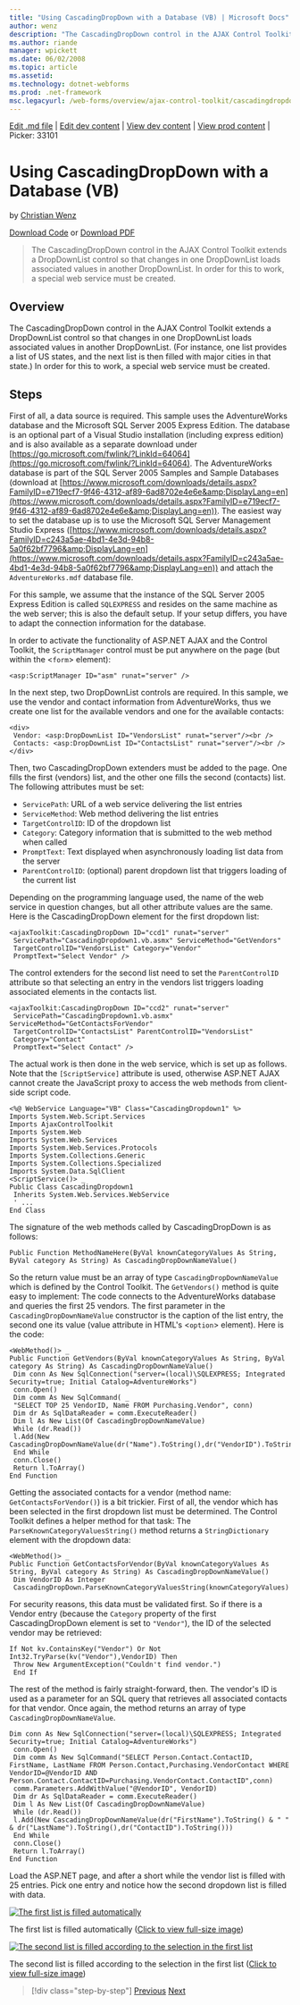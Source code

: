 ```yaml
---
title: "Using CascadingDropDown with a Database (VB) | Microsoft Docs"
author: wenz
description: "The CascadingDropDown control in the AJAX Control Toolkit extends a DropDownList control so that changes in one DropDownList loads associated values in anoth..."
ms.author: riande
manager: wpickett
ms.date: 06/02/2008
ms.topic: article
ms.assetid: 
ms.technology: dotnet-webforms
ms.prod: .net-framework
msc.legacyurl: /web-forms/overview/ajax-control-toolkit/cascadingdropdown/using-cascadingdropdown-with-a-database-vb
---
```

[Edit .md file](C:\Projects\msc\dev\Msc.Www\Web.ASP\App_Data\github\web-forms\overview\ajax-control-toolkit\cascadingdropdown\using-cascadingdropdown-with-a-database-vb.md) | [Edit dev content](http://www.aspdev.net/umbraco#/content/content/edit/24801) | [View dev content](http://docs.aspdev.net/tutorials/web-forms/overview/ajax-control-toolkit/cascadingdropdown/using-cascadingdropdown-with-a-database-vb.html) | [View prod content](http://www.asp.net/web-forms/overview/ajax-control-toolkit/cascadingdropdown/using-cascadingdropdown-with-a-database-vb) | Picker: 33101

Using CascadingDropDown with a Database (VB)
====================
by [Christian Wenz](https://github.com/wenz)

[Download Code](http://download.microsoft.com/download/9/0/7/907760b1-2c60-4f81-aeb6-ca416a573b0d/cascadingdropdown1.vb.zip) or [Download PDF](http://download.microsoft.com/download/2/d/c/2dc10e34-6983-41d4-9c08-f78f5387d32b/cascadingdropdown1VB.pdf)

> The CascadingDropDown control in the AJAX Control Toolkit extends a DropDownList control so that changes in one DropDownList loads associated values in another DropDownList. In order for this to work, a special web service must be created.


## Overview

The CascadingDropDown control in the AJAX Control Toolkit extends a DropDownList control so that changes in one DropDownList loads associated values in another DropDownList. (For instance, one list provides a list of US states, and the next list is then filled with major cities in that state.) In order for this to work, a special web service must be created.

## Steps

First of all, a data source is required. This sample uses the AdventureWorks database and the Microsoft SQL Server 2005 Express Edition. The database is an optional part of a Visual Studio installation (including express edition) and is also available as a separate download under [https://go.microsoft.com/fwlink/?LinkId=64064](https://go.microsoft.com/fwlink/?LinkId=64064). The AdventureWorks database is part of the SQL Server 2005 Samples and Sample Databases (download at [https://www.microsoft.com/downloads/details.aspx?FamilyID=e719ecf7-9f46-4312-af89-6ad8702e4e6e&amp;DisplayLang=en](https://www.microsoft.com/downloads/details.aspx?FamilyID=e719ecf7-9f46-4312-af89-6ad8702e4e6e&amp;DisplayLang=en)). The easiest way to set the database up is to use the Microsoft SQL Server Management Studio Express ([https://www.microsoft.com/downloads/details.aspx?FamilyID=c243a5ae-4bd1-4e3d-94b8-5a0f62bf7796&amp;DisplayLang=en](https://www.microsoft.com/downloads/details.aspx?FamilyID=c243a5ae-4bd1-4e3d-94b8-5a0f62bf7796&amp;DisplayLang=en)) and attach the `AdventureWorks.mdf` database file.

For this sample, we assume that the instance of the SQL Server 2005 Express Edition is called `SQLEXPRESS` and resides on the same machine as the web server; this is also the default setup. If your setup differs, you have to adapt the connection information for the database.

In order to activate the functionality of ASP.NET AJAX and the Control Toolkit, the `ScriptManager` control must be put anywhere on the page (but within the &lt;`form`&gt; element):

    <asp:ScriptManager ID="asm" runat="server" />

In the next step, two DropDownList controls are required. In this sample, we use the vendor and contact information from AdventureWorks, thus we create one list for the available vendors and one for the available contacts:

    <div>
     Vendor: <asp:DropDownList ID="VendorsList" runat="server"/><br />
     Contacts: <asp:DropDownList ID="ContactsList" runat="server"/><br />
    </div>

Then, two CascadingDropDown extenders must be added to the page. One fills the first (vendors) list, and the other one fills the second (contacts) list. The following attributes must be set:

- `ServicePath`: URL of a web service delivering the list entries
- `ServiceMethod`: Web method delivering the list entries
- `TargetControlID`: ID of the dropdown list
- `Category`: Category information that is submitted to the web method when called
- `PromptText`: Text displayed when asynchronously loading list data from the server
- `ParentControlID`: (optional) parent dropdown list that triggers loading of the current list

Depending on the programming language used, the name of the web service in question changes, but all other attribute values are the same. Here is the CascadingDropDown element for the first dropdown list:

    <ajaxToolkit:CascadingDropDown ID="ccd1" runat="server"
     ServicePath="CascadingDropdown1.vb.asmx" ServiceMethod="GetVendors"
     TargetControlID="VendorsList" Category="Vendor"
     PromptText="Select Vendor" />

The control extenders for the second list need to set the `ParentControlID` attribute so that selecting an entry in the vendors list triggers loading associated elements in the contacts list.

    <ajaxToolkit:CascadingDropDown ID="ccd2" runat="server"
     ServicePath="CascadingDropdown1.vb.asmx" ServiceMethod="GetContactsForVendor"
     TargetControlID="ContactsList" ParentControlID="VendorsList"
     Category="Contact"
     PromptText="Select Contact" />

The actual work is then done in the web service, which is set up as follows. Note that the `[ScriptService]` attribute is used, otherwise ASP.NET AJAX cannot create the JavaScript proxy to access the web methods from client-side script code.

    <%@ WebService Language="VB" Class="CascadingDropdown1" %>
    Imports System.Web.Script.Services
    Imports AjaxControlToolkit
    Imports System.Web
    Imports System.Web.Services
    Imports System.Web.Services.Protocols
    Imports System.Collections.Generic
    Imports System.Collections.Specialized
    Imports System.Data.SqlClient
    <ScriptService()> _
    Public Class CascadingDropdown1
     Inherits System.Web.Services.WebService
     ' ...
    End Class

The signature of the web methods called by CascadingDropDown is as follows:

    Public Function MethodNameHere(ByVal knownCategoryValues As String, ByVal category As String) As CascadingDropDownNameValue()

So the return value must be an array of type `CascadingDropDownNameValue` which is defined by the Control Toolkit. The `GetVendors()` method is quite easy to implement: The code connects to the AdventureWorks database and queries the first 25 vendors. The first parameter in the `CascadingDropDownNameValue` constructor is the caption of the list entry, the second one its value (value attribute in HTML's &lt;`option`&gt; element). Here is the code:

    <WebMethod()> _
    Public Function GetVendors(ByVal knownCategoryValues As String, ByVal category As String) As CascadingDropDownNameValue()
     Dim conn As New SqlConnection("server=(local)\SQLEXPRESS; Integrated Security=true; Initial Catalog=AdventureWorks")
     conn.Open()
     Dim comm As New SqlCommand( _
     "SELECT TOP 25 VendorID, Name FROM Purchasing.Vendor", conn)
     Dim dr As SqlDataReader = comm.ExecuteReader()
     Dim l As New List(Of CascadingDropDownNameValue)
     While (dr.Read())
     l.Add(New CascadingDropDownNameValue(dr("Name").ToString(),dr("VendorID").ToString()))
     End While
     conn.Close()
     Return l.ToArray()
    End Function

Getting the associated contacts for a vendor (method name: `GetContactsForVendor()`) is a bit trickier. First of all, the vendor which has been selected in the first dropdown list must be determined. The Control Toolkit defines a helper method for that task: The `ParseKnownCategoryValuesString()` method returns a `StringDictionary` element with the dropdown data:

    <WebMethod()> _
    Public Function GetContactsForVendor(ByVal knownCategoryValues As String, ByVal category As String) As CascadingDropDownNameValue()
     Dim VendorID As Integer
     CascadingDropDown.ParseKnownCategoryValuesString(knownCategoryValues)

For security reasons, this data must be validated first. So if there is a Vendor entry (because the `Category` property of the first CascadingDropDown element is set to `"Vendor"`), the ID of the selected vendor may be retrieved:

    If Not kv.ContainsKey("Vendor") Or Not Int32.TryParse(kv("Vendor"),VendorID) Then
     Throw New ArgumentException("Couldn't find vendor.")
     End If

The rest of the method is fairly straight-forward, then. The vendor's ID is used as a parameter for an SQL query that retrieves all associated contacts for that vendor. Once again, the method returns an array of type `CascadingDropDownNameValue`.

    Dim conn As New SqlConnection("server=(local)\SQLEXPRESS; Integrated Security=true; Initial Catalog=AdventureWorks")
     conn.Open()
     Dim comm As New SqlCommand("SELECT Person.Contact.ContactID, FirstName, LastName FROM Person.Contact,Purchasing.VendorContact WHERE VendorID=@VendorID AND Person.Contact.ContactID=Purchasing.VendorContact.ContactID",conn)
     comm.Parameters.AddWithValue("@VendorID", VendorID)
     Dim dr As SqlDataReader = comm.ExecuteReader()
     Dim l As New List(Of CascadingDropDownNameValue)
     While (dr.Read())
     l.Add(New CascadingDropDownNameValue(dr("FirstName").ToString() & " " & dr("LastName").ToString(),dr("ContactID").ToString()))
     End While
     conn.Close()
     Return l.ToArray()
    End Function

Load the ASP.NET page, and after a short while the vendor list is filled with 25 entries. Pick one entry and notice how the second dropdown list is filled with data.


[![The first list is filled automatically](using-cascadingdropdown-with-a-database-vb/_static/image2.png)](using-cascadingdropdown-with-a-database-vb/_static/image1.png)

The first list is filled automatically ([Click to view full-size image](using-cascadingdropdown-with-a-database-vb/_static/image3.png))


[![The second list is filled according to the selection in the first list](using-cascadingdropdown-with-a-database-vb/_static/image5.png)](using-cascadingdropdown-with-a-database-vb/_static/image4.png)

The second list is filled according to the selection in the first list ([Click to view full-size image](using-cascadingdropdown-with-a-database-vb/_static/image6.png))

>[!div class="step-by-step"] [Previous](filling-a-list-using-cascadingdropdown-vb.md) [Next](presetting-list-entries-with-cascadingdropdown-vb.md)